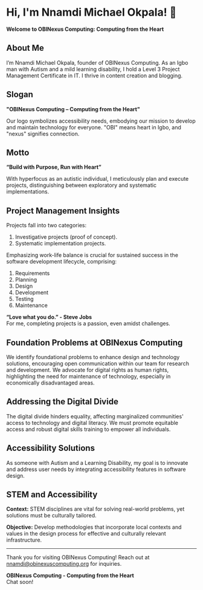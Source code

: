 

# Hi, I'm Nnamdi Michael Okpala! 👋

**Welcome to OBINexus Computing: Computing from the Heart**

## About Me
I’m Nnamdi Michael Okpala, founder of OBINexus Computing. As an Igbo man with Autism and a mild learning disability, I hold a Level 3 Project Management Certificate in IT. I thrive in content creation and blogging.

## Slogan
**"OBINexus Computing – Computing from the Heart"**

Our logo symbolizes accessibility needs, embodying our mission to develop and maintain technology for everyone. "OBI" means heart in Igbo, and "nexus" signifies connection.

## Motto
**“Build with Purpose, Run with Heart”**

With hyperfocus as an autistic individual, I meticulously plan and execute projects, distinguishing between exploratory and systematic implementations.

## Project Management Insights
Projects fall into two categories:
1. Investigative projects (proof of concept).
2. Systematic implementation projects.

Emphasizing work-life balance is crucial for sustained success in the software development lifecycle, comprising:
1. Requirements
2. Planning
3. Design
4. Development
5. Testing
6. Maintenance

**“Love what you do.” - Steve Jobs**  
For me, completing projects is a passion, even amidst challenges.

## Foundation Problems at OBINexus Computing
We identify foundational problems to enhance design and technology solutions, encouraging open communication within our team for research and development. We advocate for digital rights as human rights, highlighting the need for maintenance of technology, especially in economically disadvantaged areas.

## Addressing the Digital Divide
The digital divide hinders equality, affecting marginalized communities' access to technology and digital literacy. We must promote equitable access and robust digital skills training to empower all individuals.

## Accessibility Solutions
As someone with Autism and a Learning Disability, my goal is to innovate and address user needs by integrating accessibility features in software design.

## STEM and Accessibility
**Context:** STEM disciplines are vital for solving real-world problems, yet solutions must be culturally tailored.

**Objective:** Develop methodologies that incorporate local contexts and values in the design process for effective and culturally relevant infrastructure.

---

Thank you for visiting OBINexus Computing! Reach out at [nnamdi@obinexuscomputing.org](mailto:nnamdi@obinexuscomputing.org) for inquiries.

**OBINexus Computing - Computing from the Heart**  
Chat soon!
